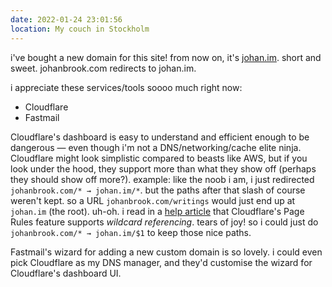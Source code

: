 ```yaml
---
date: 2022-01-24 23:01:56
location: My couch in Stockholm
---
```


i've bought a new domain for this site! from now on, it's [johan.im](https://johan.im). short and
sweet. johanbrook.com redirects to johan.im.

i appreciate these services/tools soooo much right now:

- Cloudflare
- Fastmail

Cloudflare's dashboard is easy to understand and efficient enough to be dangerous — even though i'm
not a DNS/networking/cache elite ninja. Cloudflare might look simplistic compared to beasts like
AWS, but if you look under the hood, they support more than what they show off (perhaps they should
show off more?). example: like the noob i am, i just redirected `johanbrook.com/* → johan.im/*`. but
the paths after that slash of course weren't kept. so a URL `johanbrook.com/writings` would just end
up at `johan.im` (the root). uh-oh. i read in a
[help article](https://support.cloudflare.com/hc/en-us/articles/218411427#h_6N5SySNYCjYUUnCKnC1Ea6)
that Cloudflare's Page Rules feature supports _wildcard referencing_. tears of joy! so i could just
do `johanbrook.com/* → johan.im/$1` to keep those nice paths.

Fastmail's wizard for adding a new custom domain is so lovely. i could even pick Cloudflare as my
DNS manager, and they'd customise the wizard for Cloudflare's dashboard UI.
